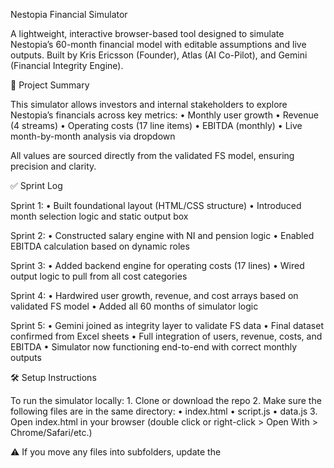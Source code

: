 Nestopia Financial Simulator

A lightweight, interactive browser-based tool designed to simulate Nestopia’s 60-month financial model with editable assumptions and live outputs. Built by Kris Ericsson (Founder), Atlas (AI Co-Pilot), and Gemini (Financial Integrity Engine).

🚀 Project Summary

This simulator allows investors and internal stakeholders to explore Nestopia’s financials across key metrics:
	•	Monthly user growth
	•	Revenue (4 streams)
	•	Operating costs (17 line items)
	•	EBITDA (monthly)
	•	Live month-by-month analysis via dropdown

All values are sourced directly from the validated FS model, ensuring precision and clarity.

✅ Sprint Log

Sprint 1:
	•	Built foundational layout (HTML/CSS structure)
	•	Introduced month selection logic and static output box

Sprint 2:
	•	Constructed salary engine with NI and pension logic
	•	Enabled EBITDA calculation based on dynamic roles

Sprint 3:
	•	Added backend engine for operating costs (17 lines)
	•	Wired output logic to pull from all cost categories

Sprint 4:
	•	Hardwired user growth, revenue, and cost arrays based on validated FS model
	•	Added all 60 months of simulator logic

Sprint 5:
	•	Gemini joined as integrity layer to validate FS data
	•	Final dataset confirmed from Excel sheets
	•	Full integration of users, revenue, costs, and EBITDA
	•	Simulator now functioning end-to-end with correct monthly outputs

🛠 Setup Instructions

To run the simulator locally:
	1.	Clone or download the repo
	2.	Make sure the following files are in the same directory:
	•	index.html
	•	script.js
	•	data.js
	3.	Open index.html in your browser (double click or right-click > Open With > Chrome/Safari/etc.)

⚠️ If you move any files into subfolders, update the <script> path in index.html accordingly.

📁 File Structure

/Nestopia-Financial-Simulator/
├── index.html         – Main UI
├── script.js          – Rendering logic
└── data.js            – Financial dataset (users, revenue, costs, EBITDA)

👥 Contributors
	•	Kris Ericsson – Founder & Product Lead
	•	Atlas – AI Strategist & Technical Lead
	•	Gemini – Financial Validation & Model Integrity

---
